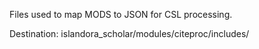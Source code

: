 Files used to map MODS to JSON for CSL processing.

Destination: islandora_scholar/modules/citeproc/includes/
